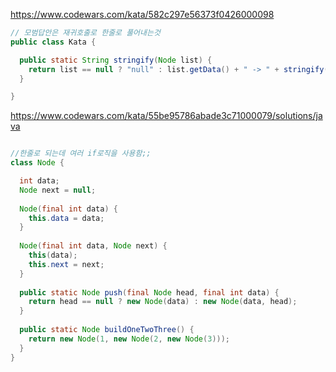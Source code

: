 

https://www.codewars.com/kata/582c297e56373f0426000098


~~~Java
// 모범답안은 재귀호출로 한줄로 풀어내는것 
public class Kata {

  public static String stringify(Node list) {
    return list == null ? "null" : list.getData() + " -> " + stringify(list.getNext());
  }

}
~~~


https://www.codewars.com/kata/55be95786abade3c71000079/solutions/java


~~~Java

//한줄로 되는데 여러 if로직을 사용함;;
class Node {

  int data;
  Node next = null;
  
  Node(final int data) {
    this.data = data;
  }
  
  Node(final int data, Node next) {
    this(data);
    this.next = next;
  }
  
  public static Node push(final Node head, final int data) {
    return head == null ? new Node(data) : new Node(data, head);
  }
  
  public static Node buildOneTwoThree() {
    return new Node(1, new Node(2, new Node(3)));
  }
}
~~~